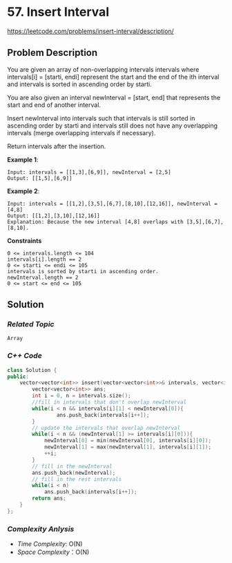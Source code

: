 # 57. Insert Interval

https://leetcode.com/problems/insert-interval/description/

## Problem Description

You are given an array of non-overlapping intervals intervals where intervals[i] = [starti, endi] represent the start and the end of the ith interval and intervals is sorted in ascending order by starti. 

You are also given an interval newInterval = [start, end] that represents the start and end of another interval.

Insert newInterval into intervals such that intervals is still sorted in ascending order by starti and intervals still does not have any overlapping intervals (merge overlapping intervals if necessary).

Return intervals after the insertion.


**Example 1**:
```
Input: intervals = [[1,3],[6,9]], newInterval = [2,5]
Output: [[1,5],[6,9]]
```
**Example 2**:
```
Input: intervals = [[1,2],[3,5],[6,7],[8,10],[12,16]], newInterval = [4,8]
Output: [[1,2],[3,10],[12,16]]
Explanation: Because the new interval [4,8] overlaps with [3,5],[6,7],[8,10].
```

**Constraints**
```
0 <= intervals.length <= 104
intervals[i].length == 2
0 <= starti <= endi <= 105
intervals is sorted by starti in ascending order.
newInterval.length == 2
0 <= start <= end <= 105
```

## Solution

### _Related Topic_
    Array

### _C++ Code_
```cpp
class Solution {
public:
    vector<vector<int>> insert(vector<vector<int>>& intervals, vector<int>& newInterval) {
        vector<vector<int>> ans;
        int i = 0, n = intervals.size();
        //fill in intervals that don't overlap newInterval
        while(i < n && intervals[i][1] < newInterval[0]){
                ans.push_back(intervals[i++]);
        }
        // update the intervals that overlap newInterval
        while(i < n && (newInterval[1] >= intervals[i][0])){
            newInterval[0] = min(newInterval[0], intervals[i][0]);
            newInterval[1] = max(newInterval[1], intervals[i][1]);
            ++i;
        }
        // fill in the newInterval
        ans.push_back(newInterval);
        // fill in the rest intervals
        while(i < n)
            ans.push_back(intervals[i++]);
        return ans;
    }
};
```

### _Complexity Anlysis_
- _Time Complexity_: O(N)
- _Space Complexity_：O(N)
